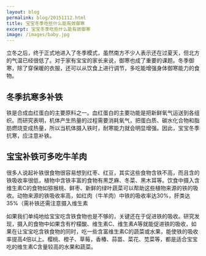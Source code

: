 ```yaml
---
layout: blog
permalink: blog/20151112.html
title: 宝宝冬季吃些什么能有效御寒 
excerpt: 宝宝冬季吃些什么能有效御寒
image: /images/baby.jpg
---
```


立冬之后，终于正式地进入了冬季模式，虽然南方不少人表示还在过夏天，但北方的气温已经很低了。对于家有宝宝的家长来说，御寒也成了重要的课题。冬季御寒，除了穿保暖的衣服，还可以从饮食上进行调节，多吃能增强身体御寒能力的食物。

## 冬季抗寒多补铁 ##

铁是合成血红蛋白的主要原料之一。血红蛋白的主要功能是把新鲜氧气运送到各组织。而研究表明，机体产生热量的过程需要消耗氧气，把蛋白质、碳水化合物和脂肪燃烧变成热量，所以当机体摄入铁时，耐寒能力就会明显增强。因此，宝宝冬季抗寒，应注意补铁。

## 宝宝补铁可多吃牛羊肉 ##

很多人说起补铁很食物很容易想到红枣、红豆，其实这些食物含铁不高，而且含的铁吸收率很低，植物中含铁丰富的食物有黑芝麻、冬菜、黑木耳等。饮食中摄入含维生素C的食物如猕猴桃、鲜枣、新鲜的绿叶蔬菜可以帮助这些植物来源的铁的吸收。动物来源的铁吸收率高，如红肉（牛羊肉）中铁的吸收率达30%，肝类达35%（需补铁还需注意摄入维生素

如果我们单纯地给宝宝吃含铁食物也是不够的，关键还在于促进铁的吸收。研究发现，摄入的食物中如果含有柠檬酸、维生素C、维生素A等就能促进铁的吸收，如果在让宝宝吃含铁食物的同时，吃一些含富维生素C的蔬菜或水果，能使铁的吸收率提高4倍以上。樱桃、橙子、草莓，香椿、蒜苗、菜花、苋菜等，都是适合宝宝吃的维生素C含量较高的水果和蔬菜。